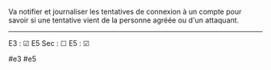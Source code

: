 
Va notifier et journaliser les tentatives de connexion à un compte pour savoir si une tentative vient de la personne agréée ou d'un attaquant.


---

E3 : &#x2611;
E5 Sec : &#x2610;
E5 : &#x2611;

#e3 
#e5 